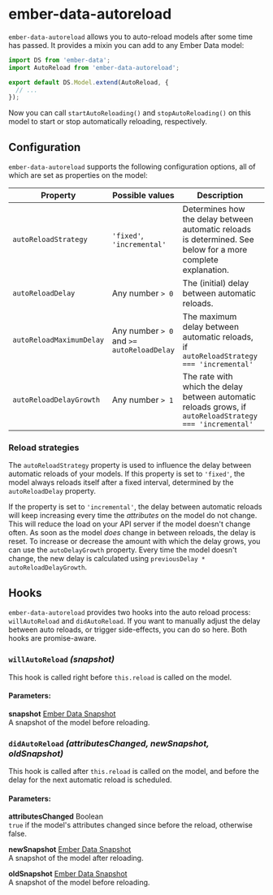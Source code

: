 # ember-data-autoreload

`ember-data-autoreload` allows you to auto-reload models after some time 
has passed. It provides a mixin you can add to any Ember Data model:

```js
import DS from 'ember-data';
import AutoReload from 'ember-data-autoreload';

export default DS.Model.extend(AutoReload, {
  // ...
});
```

Now you can call `startAutoReloading()` and `stopAutoReloading()` on this
model to start or stop automatically reloading, respectively.

## Configuration

`ember-data-autoreload` supports the following configuration options, all 
of which are set as properties on the model:

| Property | Possible values | Description | Default value |
|---|---|---|--:|
| `autoReloadStrategy`     | `'fixed'`, `'incremental'` | Determines how the delay between automatic reloads is determined. See below for a more complete explanation. | `'incremental'` |
| `autoReloadDelay`        | Any number `> 0` | The (initial) delay between automatic reloads. | `30000` |
| `autoReloadMaximumDelay` | Any number `> 0` and `>= autoReloadDelay` | The maximum delay between automatic reloads, if `autoReloadStrategy === 'incremental'` | `300000` |
| `autoReloadDelayGrowth`  | Any number `> 1` | The rate with which the delay between automatic reloads grows, if `autoReloadStrategy === 'incremental'` | `2` |

### Reload strategies

The `autoReloadStrategy` property is used to influence the delay between
automatic reloads of your models. If this property is set to `'fixed'`,
the model always reloads itself after a fixed interval, determined by the
`autoReloadDelay` property.

If the property is set to `'incremental'`, the delay between automatic reloads
will keep increasing every time the *attributes* on the model do not change. This 
will reduce the load on your API server if the model doesn't change often. As soon 
as the model *does* change in between reloads, the delay is reset. To increase or 
decrease the amount with which the delay grows, you can use the `autoDelayGrowth` 
property. Every time the model doesn't change, the new delay is calculated using 
`previousDelay * autoReloadDelayGrowth`.

## Hooks

`ember-data-autoreload` provides two hooks into the auto reload process: `willAutoReload` and
`didAutoReload`. If you want to manually adjust the delay between auto reloads, or trigger side-effects,
you can do so here. Both hooks are promise-aware.

### `willAutoReload` *(snapshot)*

This hook is called right before `this.reload` is called on the model.

#### Parameters:

**snapshot** [Ember Data Snapshot](http://emberjs.com/api/data/classes/DS.Snapshot.html)  
A snapshot of the model before reloading.

### `didAutoReload` *(attributesChanged, newSnapshot, oldSnapshot)*

This hook is called after `this.reload` is called on the model, and before
the delay for the next automatic reload is scheduled.

#### Parameters:

**attributesChanged** Boolean  
`true` if the model's attributes changed since before the reload, otherwise false.

**newSnapshot** [Ember Data Snapshot](http://emberjs.com/api/data/classes/DS.Snapshot.html)  
A snapshot of the model after reloading.

**oldSnapshot** [Ember Data Snapshot](http://emberjs.com/api/data/classes/DS.Snapshot.html)  
A snapshot of the model before reloading.
